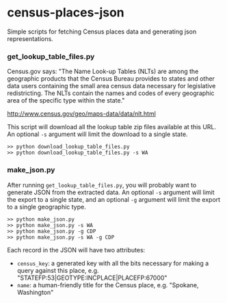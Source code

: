 census-places-json
==================

Simple scripts for fetching Census places data and generating json 
representations.

### get_lookup_table_files.py ###

Census.gov says: "The Name Look-up Tables (NLTs) are among the geographic 
products that the Census Bureau provides to states and other data users 
containing the small area census data necessary for legislative redistricting.
The NLTs contain the names and codes of every geographic area of the specific 
type within the state."

http://www.census.gov/geo/maps-data/data/nlt.html

This script will download all the lookup table zip files available at this
URL. An optional `-s` argument will limit the download to a single state.


    >> python download_lookup_table_files.py
    >> python download_lookup_table_files.py -s WA


### make_json.py ###

After running `get_lookup_table_files.py`, you will probably want
to generate JSON from the extracted data. An optional `-s` argument will limit 
the export to a single state, and an optional `-g` argument will limit the 
export to a single geographic type.

    >> python make_json.py
    >> python make_json.py -s WA
    >> python make_json.py -g CDP
    >> python make_json.py -s WA -g CDP

Each record in the JSON will have two attributes:

- `census_key`: a generated key with all the bits necessary for making a query 
against this place, e.g. "STATEFP:53|GEOTYPE:INCPLACE|PLACEFP:67000"
- `name`: a human-friendly title for the Census place, e.g. "Spokane, Washington"
